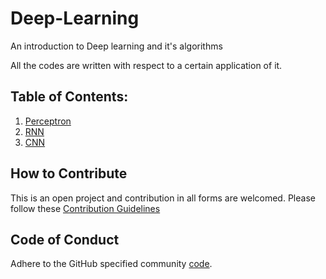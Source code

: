# Deep-Learning
An introduction to Deep learning and it's algorithms

All the codes are written with respect to a certain application of it.

## Table of Contents:

1. [Perceptron](https://github.com/siddarthjha/Deep-Learning/tree/master/Perceptron)
2. [RNN](https://github.com/siddarthjha/Deep-Learning/tree/master/RNN)
3. [CNN](https://github.com/siddarthjha/Deep-Learning/tree/master/CNN)

## How to Contribute

This is an open project and contribution in all forms are welcomed.
Please follow these [Contribution Guidelines](CONTRIBUTING.md)

## Code of Conduct

Adhere to the GitHub specified community [code](CODE_OF_CONDUCT.md).
